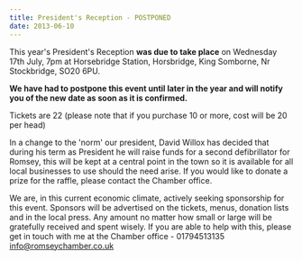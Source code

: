 ```yaml
---
title: President's Reception - POSTPONED
date: 2013-06-10
---
```

This year's President's Reception **was due to take place** on Wednesday 17th July, 7pm at Horsebridge Station, Horsbridge, King Somborne, Nr Stockbridge, SO20 6PU.

**We have had to postpone this event until later in the year and will notify you of the new date as soon as it is confirmed.**

Tickets are 22 (please note that if you purchase 10 or more, cost will be 20 per head)

In a change to the 'norm' our president, David Willox has decided that during his term as President he will raise funds for a second defibrillator for Romsey, this will be kept at a central point in the town so it is available for all local businesses to use should the need arise. If you would like to donate a prize for the raffle, please contact the Chamber office.

We are, in this current economic climate, actively seeking sponsorship for this event. Sponsors will be advertised on the tickets, menus, donation lists and in the local press. Any amount no matter how small or large will be gratefully received and spent wisely. If you are able to help with this, please get in touch with me at the Chamber office - 01794513135 [info@romseychamber.co.uk](mailto:info@romseychamber.co.uk)


